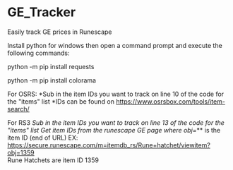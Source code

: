 # GE_Tracker
Easily track GE prices in Runescape

Install python for windows then open a command prompt and execute the following commands:

python -m pip install requests

python -m pip install colorama

For OSRS:
 *Sub in the item IDs you want to track on line 10 of the code for the "items" list
 *IDs can be found on  https://www.osrsbox.com/tools/item-search/

For RS3
 *Sub in the item IDs you want to track on line 13 of the code for the "items" list
 *Get item IDs from the runescape GE page where obj=**** is the item ID (end of URL)
   EX: https://secure.runescape.com/m=itemdb_rs/Rune+hatchet/viewitem?obj=1359    
   Rune Hatchets are item ID 1359
